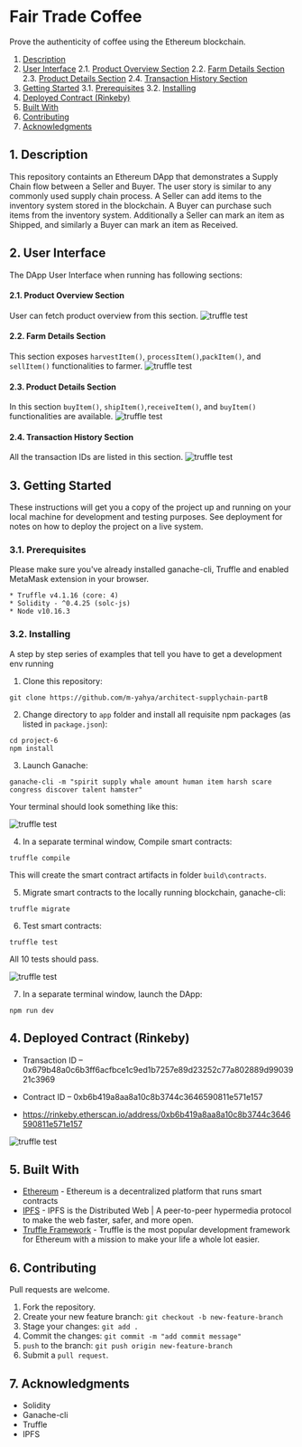 # Fair Trade Coffee
Prove the authenticity of coffee using the Ethereum blockchain.

1. [Description](#Description)
2. [User Interface](#UserInterface)
		2.1. [Product Overview Section](#ProductOverviewSection)
		2.2. [Farm Details Section](#FarmDetailsSection)
		2.3. [Product Details Section](#ProductDetailsSection)
		2.4. [Transaction History Section](#TransactionHistorySection)
3. [Getting Started](#GettingStarted)
	3.1. [Prerequisites](#Prerequisites)
	3.2. [Installing](#Installing)
4. [Deployed Contract (Rinkeby)](#DeployedContractRinkeby)
5. [Built With](#BuiltWith)
6. [Contributing](#Contributing)
7. [Acknowledgments](#Acknowledgments)

##  1. <a name='Description'></a>Description
This repository containts an Ethereum DApp that demonstrates a Supply Chain flow between a Seller and Buyer. The user story is similar to any commonly used supply chain process. A Seller can add items to the inventory system stored in the blockchain. A Buyer can purchase such items from the inventory system. Additionally a Seller can mark an item as Shipped, and similarly a Buyer can mark an item as Received.

##  2. <a name='UserInterface'></a>User Interface
The DApp User Interface when running has following sections:

####  2.1. <a name='ProductOverviewSection'></a>Product Overview Section
User can fetch product overview from this section.
![truffle test](images/ftc_product_overview.png)

####  2.2. <a name='FarmDetailsSection'></a>Farm Details Section
This section exposes `harvestItem()`, `processItem()`,`packItem()`, and `sellItem()` functionalities to farmer.
![truffle test](images/ftc_farm_details.png)

####  2.3. <a name='ProductDetailsSection'></a>Product Details Section
In this section `buyItem()`, `shipItem()`,`receiveItem()`, and `buyItem()` functionalities are available.
![truffle test](images/ftc_product_details.png)

####  2.4. <a name='TransactionHistorySection'></a>Transaction History Section
All the transaction IDs are listed in this section.
![truffle test](images/ftc_transaction_history.png)


##  3. <a name='GettingStarted'></a>Getting Started

These instructions will get you a copy of the project up and running on your local machine for development and testing purposes. See deployment for notes on how to deploy the project on a live system.

###  3.1. <a name='Prerequisites'></a>Prerequisites

Please make sure you've already installed ganache-cli, Truffle and enabled MetaMask extension in your browser.

```
* Truffle v4.1.16 (core: 4)
* Solidity - ^0.4.25 (solc-js)
* Node v10.16.3
```

###  3.2. <a name='Installing'></a>Installing

A step by step series of examples that tell you have to get a development env running

1. Clone this repository:

```
git clone https://github.com/m-yahya/architect-supplychain-partB
```

2. Change directory to ```app``` folder and install all requisite npm packages (as listed in ```package.json```):

```
cd project-6
npm install
```

3. Launch Ganache:

```
ganache-cli -m "spirit supply whale amount human item harsh scare congress discover talent hamster"
```

Your terminal should look something like this:

![truffle test](images/ganache-cli.png)

4. In a separate terminal window, Compile smart contracts:

```
truffle compile
```

This will create the smart contract artifacts in folder ```build\contracts```.

5. Migrate smart contracts to the locally running blockchain, ganache-cli:

```
truffle migrate
```

6. Test smart contracts:

```
truffle test
```

All 10 tests should pass.

![truffle test](images/truffle_test.png)

7. In a separate terminal window, launch the DApp:

```
npm run dev
```

##  4. <a name='DeployedContractRinkeby'></a>Deployed Contract (Rinkeby) 
* Transaction ID – 0x679b48a0c6b3ff6acfbce1c9ed1b7257e89d23252c77a802889d9903921c3969 
* Contract ID – 0xb6b419a8aa8a10c8b3744c3646590811e571e157

* https://rinkeby.etherscan.io/address/0xb6b419a8aa8a10c8b3744c3646590811e571e157

![truffle test](images/truffle_migrate.png)
##  5. <a name='BuiltWith'></a>Built With

* [Ethereum](https://www.ethereum.org/) - Ethereum is a decentralized platform that runs smart contracts
* [IPFS](https://ipfs.io/) - IPFS is the Distributed Web | A peer-to-peer hypermedia protocol
to make the web faster, safer, and more open.
* [Truffle Framework](http://truffleframework.com/) - Truffle is the most popular development framework for Ethereum with a mission to make your life a whole lot easier.

##  6. <a name='Contributing'></a>Contributing
Pull requests are welcome. 

1. Fork the repository.
2. Create your new feature branch: `git checkout -b new-feature-branch`
3. Stage your changes: `git add .`
4. Commit the changes: `git commit -m "add commit message"`
5. `push` to the branch: `git push origin new-feature-branch`
6. Submit a `pull request`.

##  7. <a name='Acknowledgments'></a>Acknowledgments

* Solidity
* Ganache-cli
* Truffle
* IPFS
